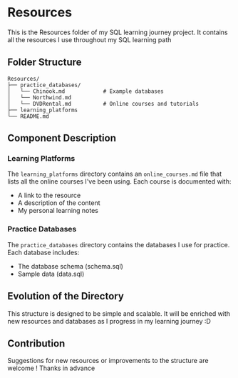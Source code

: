 # Resources

This is the Resources folder of my SQL learning journey project. It contains all the resources I use throughout my SQL learning path

## Folder Structure

```
Resources/
├── practice_databases/ 
│   └── Chinook.md            # Example databases
│   └── Northwind.md 
│   └── DVDRental.md          # Online courses and tutorials
├── learning_platforms
└── README.md      
```

## Component Description

### Learning Platforms

The `learning_platforms` directory contains an `online_courses.md` file that lists all the online courses I've been using. Each course is documented with:

- A link to the resource
- A description of the content
- My personal learning notes

### Practice Databases

The `practice_databases` directory contains the databases I use for practice. Each database includes:

- The database schema (schema.sql)
- Sample data (data.sql)


## Evolution of the Directory

This structure is designed to be simple and scalable. It will be enriched with new resources and databases as I progress in my learning journey :D


## Contribution

Suggestions for new resources or improvements to the structure are welcome ! Thanks in advance
